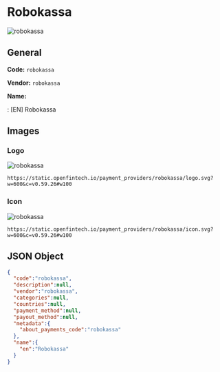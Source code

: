 
# Robokassa 
![robokassa](https://static.openfintech.io/payment_providers/robokassa/logo.svg?w=600&c=v0.59.26#w100)  

## General 
 
**Code:** `robokassa`  
 
**Vendor:** `robokassa`  
 
**Name:**  
 
:	[EN] Robokassa  

## Images 

### Logo 
 
![robokassa](https://static.openfintech.io/payment_providers/robokassa/logo.svg?w=600&c=v0.59.26#w100)  

```
https://static.openfintech.io/payment_providers/robokassa/logo.svg?w=600&c=v0.59.26#w100
```  

### Icon 
 
![robokassa](https://static.openfintech.io/payment_providers/robokassa/icon.svg?w=600&c=v0.59.26#w100)  

```
https://static.openfintech.io/payment_providers/robokassa/icon.svg?w=600&c=v0.59.26#w100
```  

## JSON Object 

```json
{
  "code":"robokassa",
  "description":null,
  "vendor":"robokassa",
  "categories":null,
  "countries":null,
  "payment_method":null,
  "payout_method":null,
  "metadata":{
    "about_payments_code":"robokassa"
  },
  "name":{
    "en":"Robokassa"
  }
}
```  
